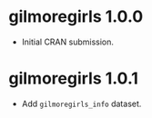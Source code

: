 # gilmoregirls 1.0.0

* Initial CRAN submission.

# gilmoregirls 1.0.1

* Add `gilmoregirls_info` dataset.
